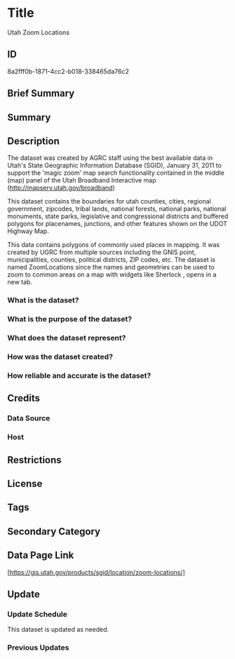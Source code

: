 # Title

Utah Zoom Locations

## ID

8a2fff0b-1871-4cc2-b018-338465da76c2

## Brief Summary

## Summary

## Description

The dataset was created by AGRC staff using the best available data in Utah's State Geographic Information Database (SGID), January 31, 2011 to support the 'magic zoom' map search functionality contained in the middle (map) panel of the Utah Broadband Interactive map (http://mapserv.utah.gov/broadband)

This dataset contains the boundaries for utah counties, cities, regional government, zipcodes, tribal lands, national forests, national parks, national monuments, state parks, legislative and congressional districts and buffered polygons for placenames, junctions, and other features shown on the UDOT Highway Map.

This data contains polygons of commonly used places in mapping. It was created by UGRC from multiple sources including the GNIS point, municipalities, counties, political districts, ZIP codes, etc. The dataset is named ZoomLocations since the names and geometries can be used to zoom to common areas on a map with widgets like 
Sherlock
, opens in a new tab.

### What is the dataset?

### What is the purpose of the dataset?

### What does the dataset represent?

### How was the dataset created?

### How reliable and accurate is the dataset?

## Credits

### Data Source

### Host

## Restrictions

## License

## Tags

## Secondary Category

## Data Page Link

[https://gis.utah.gov/products/sgid/location/zoom-locations/]

## Update

### Update Schedule

This dataset is updated as needed.

### Previous Updates
